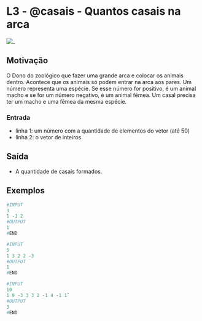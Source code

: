 # L3 - @casais - Quantos casais na arca

![_](https://raw.githubusercontent.com/qxcodefup/arcade/master/base/casais/cover.jpg)

## Motivação

O Dono do zoológico que fazer uma grande arca e colocar os animais dentro. Acontece que os animais só podem entrar na arca aos pares. Um número representa uma espécie. Se esse número for positivo, é um animal macho e se for um número negativo, é um animal fêmea. Um casal precisa ter um macho e uma fêmea da mesma espécie.

### Entrada

* linha 1: um número com a quantidade de elementos do vetor (até 50)
* linha 2: o vetor de inteiros

## Saída

* A quantidade de casais formados.

## Exemplos

``` py
#INPUT
3
1 -1 2
#OUTPUT
1
#END
```

```py
#INPUT
5
1 3 2 2 -3
#OUTPUT
1
#END
```

```py
#INPUT
10
1 9 -3 3 3 2 -1 4 -1 1`
#OUTPUT
3
#END
```
